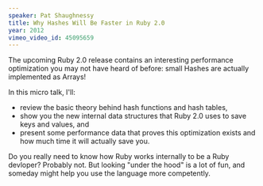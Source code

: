 ```yaml
---
speaker: Pat Shaughnessy
title: Why Hashes Will Be Faster in Ruby 2.0
year: 2012
vimeo_video_id: 45095659
---
```


<p>The upcoming Ruby 2.0 release contains an interesting performance optimization you may not have heard of before: small Hashes are actually implemented as Arrays!</p>
<p>In this micro talk, I'll:</p>
<ul>
  <li>review the basic theory behind hash functions and hash tables,</li>
  <li>show you the new internal data structures that Ruby 2.0 uses to save keys and values, and</li>
  <li>present some performance data that proves this optimization exists and how much time it will actually save you.</li>
</ul>
<p>Do you really need to know how Ruby works internally to be a Ruby devloper? Probably not. But looking "under the hood" is a lot of fun, and someday might help you use the language more competently.</p>
